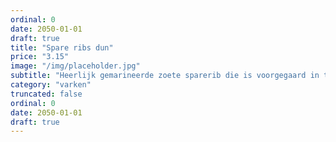 ```yaml
---
ordinal: 0
date: 2050-01-01
draft: true
title: "Spare ribs dun"
price: "3.15"
image: "/img/placeholder.jpg"
subtitle: "Heerlijk gemarineerde zoete sparerib die is voorgegaard in traditionele heteluchtovens. Dit zorgt voor de heerlijke specifieke grillsmaak en de perfecte garing. Ideaal voor op de barbecue."
category: "varken"
truncated: false
ordinal: 0
date: 2050-01-01
draft: true
---
```

